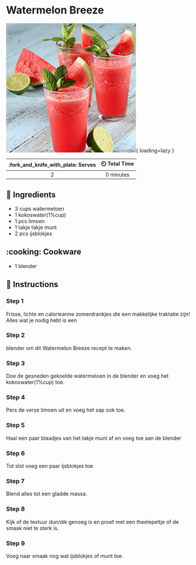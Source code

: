 # Watermelon Breeze

![Watermelon Breeze](assets/images/watermelon-breeze.png){ loading=lazy }

| :fork_and_knife_with_plate: Serves | :timer_clock: Total Time |
|:----------------------------------:|:-----------------------: |
| 2 | 0 minutes |

## :salt: Ingredients

- 3 cups watermeloen
- 1 kokoswater(1%cup)
- 1 pcs limoen
- 1 takje takje munt
- 2 pcs ijsblokjes

## :cooking: Cookware

- 1 blender

## :pencil: Instructions

### Step 1

Frisse, lichte en caloriearme zomerdrankjes die een makkelijke traktatie zijn! Alles wat je nodig hebt is een

### Step 2

blender om dit Watermelon Breeze recept te maken.

### Step 3

Doe de gesneden gekoelde watermeloen in de blender en voeg het kokoswater(1%cup) toe.

### Step 4

Pers de verse limoen uit en voeg het sap ook toe.

### Step 5

Haal een paar blaadjes van het takje munt af en voeg toe aan de blender

### Step 6

Tot slot voeg een paar ijsblokjes toe

### Step 7

Blend alles tot een gladde massa.

### Step 8

Kijk of de textuur dun/dik genoeg is en proef met een theelepeltje of de smaak niet te sterk is.

### Step 9

Voeg naar smaak nog wat ijsblokjes of munt toe.
